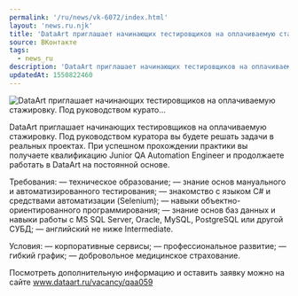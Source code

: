 ```yaml
---
permalink: '/ru/news/vk-6072/index.html'
layout: 'news.ru.njk'
title: 'DataArt приглашает начинающих тестировщиков на оплачиваемую стажировку. Под руководством курато'
source: ВКонтакте
tags:
  - news_ru
description: 'DataArt приглашает начинающих тестировщиков на оплачиваемую стажировку. Под руководством курато…'
updatedAt: 1550822460
---
```

![DataArt приглашает начинающих тестировщиков на оплачиваемую стажировку. Под руководством курато…](https://sun9-69.userapi.com/impf/c850128/v850128255/ddd61/ZINcRn6-83E.jpg?size=900x600&quality=96&proxy=1&sign=0044c8cc1c6f1cef638dbec6f63247a8&c_uniq_tag=tf8mA4nHfhIuVw9jkyEUjIQMIUXKaIGGIV57kF39O-E&type=album)

DataArt приглашает начинающих тестировщиков на оплачиваемую стажировку. Под руководством куратора вы будете решать задачи в реальных проектах. При успешном прохождении практики вы получаете квалификацию Junior QA Automation Engineer и продолжаете работать в DataArt на постоянной основе.

Требования:
— техническое образование;
— знание основ мануального и автоматизированного тестирования;
— знакомство с языком С# и средствами автоматизации (Selenium);
— навыки объектно-ориентированного программирования;
— знание основ баз данных и навыки работы с MS SQL Server, Oracle, MySQL, PostgreSQL или другой СУБД;
— английский не ниже Intermediate.

Условия:
— корпоративные сервисы;
— профессиональное развитие;
— гибкий график;
— добровольное медицинское страхование.

Посмотреть дополнительную информацию и оставить заявку можно на сайте www.dataart.ru/vacancy/qaa059
